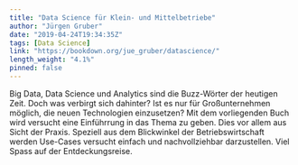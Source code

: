 ```yaml
---
title: "Data Science für Klein- und Mittelbetriebe"
author: "Jürgen Gruber"
date: "2019-04-24T19:34:35Z"
tags: [Data Science]
link: "https://bookdown.org/jue_gruber/datascience/"
length_weight: "4.1%"
pinned: false
---
```


Big Data, Data Science und Analytics sind die Buzz-Wörter der heutigen Zeit. Doch was verbirgt sich dahinter? Ist es nur für Großunternehmen möglich, die neuen Technologien einzusetzen? Mit dem vorliegenden Buch wird versucht eine Einführrung in das Thema zu geben. Dies vor allem aus Sicht der Praxis. Speziell aus dem Blickwinkel der Betriebswirtschaft werden Use-Cases versucht einfach und nachvollziehbar darzustellen. Viel Spass auf der Entdeckungsreise.
